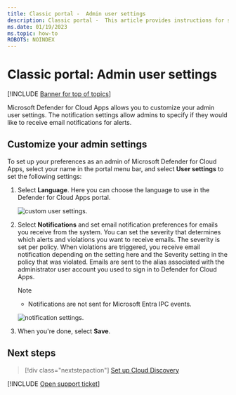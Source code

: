 ```yaml
---
title: Classic portal -  Admin user settings
description: Classic portal -  This article provides instructions for setting admin preferences in Defender for Cloud Apps.
ms.date: 01/19/2023
ms.topic: how-to
ROBOTS: NOINDEX
---
```

# Classic portal: Admin user settings

[!INCLUDE [Banner for top of topics](includes/classic-banner.md)]

Microsoft Defender for Cloud Apps allows you to customize your admin user settings. The notification settings allow admins to specify if they would like to receive email notifications for alerts.

## Customize your admin settings

To set up your preferences as an admin of Microsoft Defender for Cloud Apps, select your name in the portal menu bar, and select **User settings** to set the following settings:

1. Select **Language**. Here you can choose the language to use in the Defender for Cloud Apps portal.

    ![custom user settings.](media/classic-custom-language-settings.png)

2. Select **Notifications** and set email notification preferences for emails you receive from the system. You can set the severity that determines which alerts and violations you want to receive emails. The severity is set per policy. When violations are triggered, you receive email notification depending on the setting here and the Severity setting in the policy that was violated. Emails are sent to the alias associated with the administrator user account you used to sign in to Defender for Cloud Apps.

    > [!NOTE]
    >
    > - Notifications are not sent for Microsoft Entra IPC events.

    ![notification settings.](media/classic-notification-settings.png)

3. When you're done, select **Save**.

## Next steps

> [!div class="nextstepaction"]
> [Set up Cloud Discovery](set-up-cloud-discovery.md)

[!INCLUDE [Open support ticket](includes/classic-support.md)]
